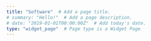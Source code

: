 ```yaml
---
title: "Software"  # Add a page title.
# summary: "Hello!"  # Add a page description.
# date: "2019-01-01T00:00:00Z"  # Add today's date.
type: "widget_page"  # Page type is a Widget Page
---
```

  
